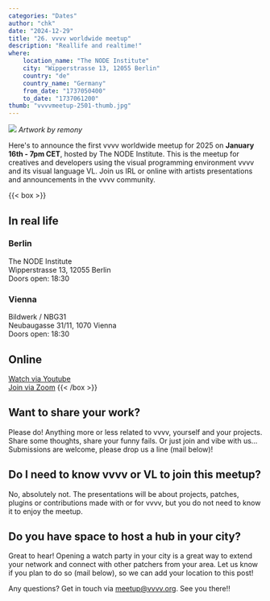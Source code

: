 ```yaml
---
categories: "Dates"
author: "chk"
date: "2024-12-29"
title: "26. vvvv worldwide meetup"
description: "Reallife and realtime!"
where: 
    location_name: "The NODE Institute"
    city: "Wipperstrasse 13, 12055 Berlin"
    country: "de"
    country_name: "Germany"
    from_date: "1737050400"
    to_date: "1737061200"
thumb: "vvvvmeetup-2501-thumb.jpg"
---
```


![](vvvvmeetup-2501.jpg) 
*Artwork by remony*

Here's to announce the first vvvv worldwide meetup for 2025 on **January 16th - 7pm CET**, hosted by The NODE Institute. This is the meetup for creatives and developers using the visual programming environment vvvv and its visual language VL. Join us IRL or online with artists presentations and announcements in the vvvv community.

{{< box >}}
## In real life
### Berlin
The NODE Institute<br>
Wipperstrasse 13, 12055 Berlin<br>
Doors open: 18:30

### Vienna
Bildwerk / NBG31<br>
Neubaugasse 31/11, 1070 Vienna<br>
Doors open: 18:30

## Online
[Watch via Youtube](https://youtube.com/live/5tIPjM7zvHU)  
[Join via Zoom](https://us02web.zoom.us/j/89589347632?pwd=Z6cuPpJvGtdPbklkfrdkaWgAaBuVpN.1)
{{< /box >}}

##  Want to share your work?
Please do! Anything more or less related to vvvv, yourself and your projects. Share some thoughts, share your funny fails. Or just join and vibe with us… Submissions are welcome, please drop us a line (mail below)!

## Do I need to know vvvv or VL to join this meetup?
No, absolutely not. The presentations will be about projects, patches, plugins or contributions made with or for vvvv, but you do not need to know it to enjoy the meetup.

## Do you have space to host a hub in your city?
Great to hear! Opening a watch party in your city is a great way to extend your network and connect with other patchers from your area. Let us know if you plan to do so (mail below), so we can add your location to this post!

Any questions? Get in touch via meetup@vvvv.org. See you there!!